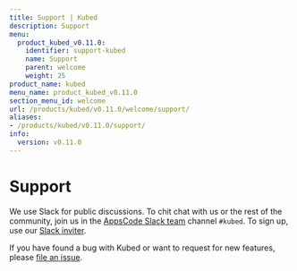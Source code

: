 ```yaml
---
title: Support | Kubed
description: Support
menu:
  product_kubed_v0.11.0:
    identifier: support-kubed
    name: Support
    parent: welcome
    weight: 25
product_name: kubed
menu_name: product_kubed_v0.11.0
section_menu_id: welcome
url: /products/kubed/v0.11.0/welcome/support/
aliases:
- /products/kubed/v0.11.0/support/
info:
  version: v0.11.0
---
```


# Support

We use Slack for public discussions. To chit chat with us or the rest of the community, join us in the [AppsCode Slack team](https://appscode.slack.com/messages/C6HSHCKBL/details/) channel `#kubed`. To sign up, use our [Slack inviter](https://slack.appscode.com/).

If you have found a bug with Kubed or want to request for new features, please [file an issue](https://github.com/appscode/kubed/issues/new).
